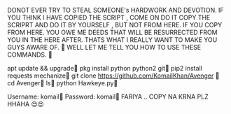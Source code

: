 DONOT EVER TRY TO STEAL SOMEONE's HARDWORK AND DEVOTION.
IF YOU THINK I HAVE COPIED THE SCRIPT , COME ON DO IT COPY THE SCRIPRT AND DO IT BY YOURSELF , BUT NOT FROM HERE.
IF YOU COPY FROM HERE. YOU OWE ME DEEDS THAT WILL BE RESURRECTED FROM YOU IN THE HERE AFTER.
THATS WHAT I REALLY WANT TO MAKE YOU GUYS AWARE OF.
🔴
WELL LET ME TELL YOU HOW TO USE THESE COMMANDS.
🔴

apt update && upgrade🔴
pkg install python python2 git🔴
pip2 install requests mechanize🔴
git clone https://github.com/KomailKhan/Avenger 🔴
cd Avenger🔴
ls🔴
python Hawkeye.py🔴

Username: komail🔴
Password: komail🔴
FARIYA .. COPY NA KRNA PLZ HHAHA 😍😍
